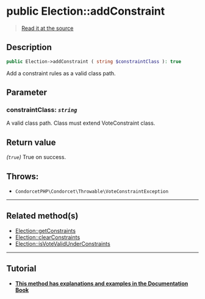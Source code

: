 # public Election::addConstraint

> [Read it at the source](https://github.com/julien-boudry/Condorcet/blob/master/src/Election.php#L359)

## Description    

```php
public Election->addConstraint ( string $constraintClass ): true
```

Add a constraint rules as a valid class path.

## Parameter

### **constraintClass:** *`string`*   
A valid class path. Class must extend VoteConstraint class.    


## Return value   

*(`true`)* True on success.



## Throws:   

* ```CondorcetPHP\Condorcet\Throwable\VoteConstraintException``` 

---------------------------------------

## Related method(s)      

* [Election::getConstraints](/Docs/api-reference/Election%20Class/Election--getConstraints.md)    
* [Election::clearConstraints](/Docs/api-reference/Election%20Class/Election--clearConstraints.md)    
* [Election::isVoteValidUnderConstraints](/Docs/api-reference/Election%20Class/Election--isVoteValidUnderConstraints.md)    

---------------------------------------

## Tutorial

* **[This method has explanations and examples in the Documentation Book](https://docs.condorcet.io/book/3.AsPhpLibrary/5.Votes/4.VoteConstraints)**    
